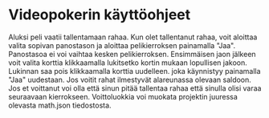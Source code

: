 Videopokerin käyttöohjeet
=========================

Aluksi peli vaatii tallentamaan rahaa.
Kun olet tallentanut rahaa, voit aloittaa valita sopivan panostason ja aloittaa pelikierroksen painamalla "Jaa".
Panostasoa ei voi vaihtaa kesken pelikierroksen.
Ensimmäisen jaon jälkeen voit valita korttia klikkaamalla lukitsetko kortin mukaan lopullisen jakoon. Lukinnan saa pois klikkaamalla korttia uudelleen.
joka käynnistyy painamalla "Jaa" uudestaan. Jos voitit rahat ilmestyvät alareunassa olevaan saldoon. Jos et voittanut voi olla että sinun pitää tallentaa rahaa että sinulla olisi varaa seuraavaan kierrokseen. Voittoluokkia voi muokata projektin juuressa olevasta math.json tiedostosta.

